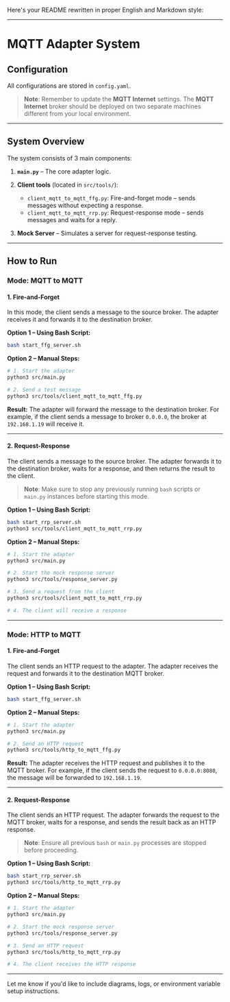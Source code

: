 Here's your README rewritten in proper English and Markdown style:

---

# MQTT Adapter System

## Configuration

All configurations are stored in `config.yaml`.

> **Note**: Remember to update the **MQTT Internet** settings.
> The **MQTT Internet** broker should be deployed on two separate machines different from your local environment.

---

## System Overview

The system consists of 3 main components:

1. **`main.py`** – The core adapter logic.
2. **Client tools** (located in `src/tools/`):

   * `client_mqtt_to_mqtt_ffg.py`: Fire-and-forget mode – sends messages without expecting a response.
   * `client_mqtt_to_mqtt_rrp.py`: Request-response mode – sends messages and waits for a reply.
3. **Mock Server** – Simulates a server for request-response testing.

---

## How to Run

### Mode: MQTT to MQTT

#### 1. Fire-and-Forget

In this mode, the client sends a message to the source broker. The adapter receives it and forwards it to the destination broker.

**Option 1 – Using Bash Script:**

```bash
bash start_ffg_server.sh
```

**Option 2 – Manual Steps:**

```bash
# 1. Start the adapter
python3 src/main.py

# 2. Send a test message
python3 src/tools/client_mqtt_to_mqtt_ffg.py
```

**Result:**
The adapter will forward the message to the destination broker.
For example, if the client sends a message to broker `0.0.0.0`, the broker at `192.168.1.19` will receive it.

---

#### 2. Request-Response

The client sends a message to the source broker. The adapter forwards it to the destination broker, waits for a response, and then returns the result to the client.

> **Note**: Make sure to stop any previously running `bash` scripts or `main.py` instances before starting this mode.

**Option 1 – Using Bash Script:**

```bash
bash start_rrp_server.sh
python3 src/tools/client_mqtt_to_mqtt_rrp.py
```

**Option 2 – Manual Steps:**

```bash
# 1. Start the adapter
python3 src/main.py

# 2. Start the mock response server
python3 src/tools/response_server.py

# 3. Send a request from the client
python3 src/tools/client_mqtt_to_mqtt_rrp.py

# 4. The client will receive a response
```

---

### Mode: HTTP to MQTT

#### 1. Fire-and-Forget

The client sends an HTTP request to the adapter. The adapter receives the request and forwards it to the destination MQTT broker.

**Option 1 – Using Bash Script:**

```bash
bash start_ffg_server.sh
```

**Option 2 – Manual Steps:**

```bash
# 1. Start the adapter
python3 src/main.py

# 2. Send an HTTP request
python3 src/tools/http_to_mqtt_ffg.py
```

**Result:**
The adapter receives the HTTP request and publishes it to the MQTT broker.
For example, if the client sends the request to `0.0.0.0:8080`, the message will be forwarded to `192.168.1.19`.

---

#### 2. Request-Response

The client sends an HTTP request. The adapter forwards the request to the MQTT broker, waits for a response, and sends the result back as an HTTP response.

> **Note**: Ensure all previous `bash` or `main.py` processes are stopped before proceeding.

**Option 1 – Using Bash Script:**

```bash
bash start_rrp_server.sh
python3 src/tools/http_to_mqtt_rrp.py
```

**Option 2 – Manual Steps:**

```bash
# 1. Start the adapter
python3 src/main.py

# 2. Start the mock response server
python3 src/tools/response_server.py

# 3. Send an HTTP request
python3 src/tools/http_to_mqtt_rrp.py

# 4. The client receives the HTTP response
```

---

Let me know if you'd like to include diagrams, logs, or environment variable setup instructions.
